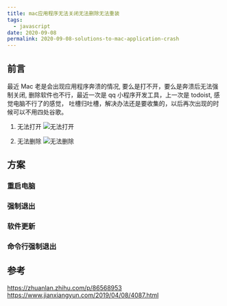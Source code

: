 ```yaml
---
title: mac应用程序无法关闭无法删除无法重装
tags:
  - javascript
date: 2020-09-08
permalink: 2020-09-08-solutions-to-mac-application-crash
---
```


## 前言

最近 Mac 老是会出现应用程序奔溃的情况, 要么是打不开，要么是奔溃后无法强制关闭, 删除软件也不行，最近一次是 qq 小程序开发工具，上一次是 todoist, 感觉电脑不行了的感觉， 吐槽归吐槽，解决办法还是要收集的，以后再次出现的时候可以不用四处谷歌。

1. 无法打开
   ![无法打开](https://note.youdao.com/yws/public/resource/1f466420b40e359c829bda0a8716b54a/xmlnote/95300C85E6284D4E8DCC5905F43AC911/58797)

2. 无法删除
   ![无法删除](https://note.youdao.com/yws/public/resource/1f466420b40e359c829bda0a8716b54a/xmlnote/72AE9B7FE8A14BE7BD8CC2039452815F/58766)

## 方案

### 重启电脑

### 强制退出

### 软件更新

### 命令行强制退出

## 参考

<https://zhuanlan.zhihu.com/p/86568953>
<https://www.jianxiangyun.com/2019/04/08/4087.html>
